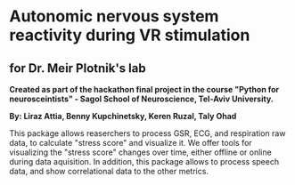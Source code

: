 # Autonomic nervous system reactivity during VR stimulation
## for Dr. Meir Plotnik's lab

**Created as part of the hackathon final project in the course "Python for neurosceintists" - Sagol School of Neuroscience, Tel-Aviv University.**

**By: Liraz Attia, Benny Kupchinetsky, Keren Ruzal, Taly Ohad**

This package allows reaserchers to process GSR, ECG, and respiration raw data, to calculate "stress score" and visualize it.
We offer tools for visualizing the "stress score" changes over time, either offline or online during data aquisition.
In addition, this package allows to process speech data, and show correlational data to the other metrics.
